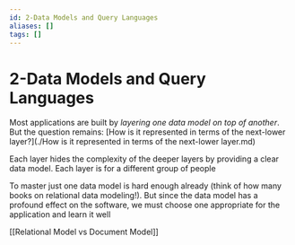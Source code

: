 ```yaml
---
id: 2-Data Models and Query Languages
aliases: []
tags: []
---
```


# 2-Data Models and Query Languages

Most applications are built by _layering one data model on top of another_. But the question remains: [How is it represented in terms of the next-lower layer?](./How is it represented in terms of the next-lower layer.md)

Each layer hides the complexity of the deeper layers by providing a clear data model. Each layer is for a different group of people

To master just one data model is hard enough already (think of how many books on relational data modeling!). But since the data model has a profound effect on the software, we must choose one appropriate for the application and learn it well

[[Relational Model vs Document Model]]
